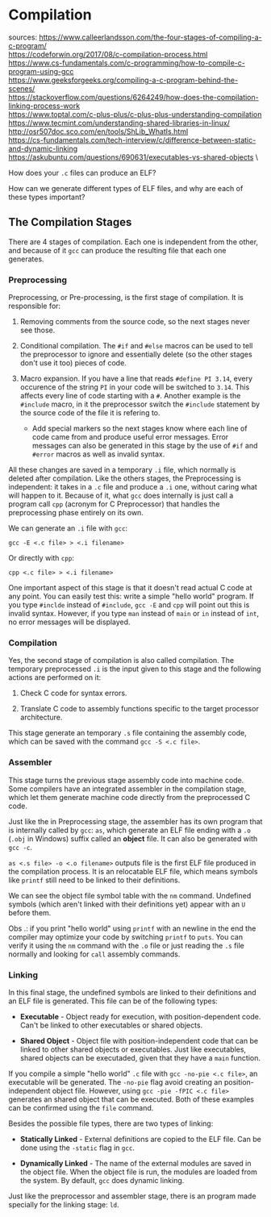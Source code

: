 # Compilation

sources:
https://www.calleerlandsson.com/the-four-stages-of-compiling-a-c-program/ \
https://codeforwin.org/2017/08/c-compilation-process.html \
https://www.cs-fundamentals.com/c-programming/how-to-compile-c-program-using-gcc \
https://www.geeksforgeeks.org/compiling-a-c-program-behind-the-scenes/ \
https://stackoverflow.com/questions/6264249/how-does-the-compilation-linking-process-work \
https://www.toptal.com/c-plus-plus/c-plus-plus-understanding-compilation \
https://www.tecmint.com/understanding-shared-libraries-in-linux/ \
http://osr507doc.sco.com/en/tools/ShLib_WhatIs.html \
https://cs-fundamentals.com/tech-interview/c/difference-between-static-and-dynamic-linking \
https://askubuntu.com/questions/690631/executables-vs-shared-objects \

How does your `.c` files can produce an ELF?

How can we generate different types of ELF files, and why are each of
these types important?

## The Compilation Stages

There are 4 stages of compilation. Each one is independent from the other,
and because of it `gcc` can produce the resulting file that each one
generates.

### Preprocessing

Preprocessing, or Pre-processing, is the first stage of compilation. It is
responsible for:

1. Removing comments from the source code, so the next stages never see
those.

2. Conditional compilation. The `#if` and `#else` macros can be used
to tell the preprocessor to ignore and essentially delete (so the
other stages don't use it too) pieces of code.

3. Macro expansion. If you have a line that reads `#define PI 3.14`, every
occurence of the string `PI` in your code will be switched to `3.14`. This
affects every line of code starting with a `#`. Another example is the
`#include` macro, in it the preprocessor switch the `#include` statement
by the source code of the file it is refering to.

	* Add special markers so the next stages know where each line of code
	came from and produce useful error messages. Error messages can also be
	generated in this stage by the use of `#if` and `#error` macros as well
	as invalid syntax.

All these changes are saved in a temporary `.i` file, which normally is
deleted after compilation. Like the others stages, the Preprocessing is
independent: it takes in a `.c` file and produce a `.i` one, without
caring what will happen to it. Because of it, what `gcc` does internally
is just call a program call `cpp` (acronym for C Preprocessor) that handles
the preprocessing phase entirely on its own.

We can generate an `.i` file with `gcc`:

`gcc -E <.c file> > <.i filename>`

Or directly with `cpp`:

`cpp <.c file> > <.i filename>`

One important aspect of this stage is that it doesn't read actual C
code at any point. You can easily test this: write a simple "hello world"
program. If you type `#inclde` instead of `#include`, `gcc -E` and `cpp`
will point out this is invalid syntax. However, if you type `man`
instead of `main` or `in` instead of `int`, no error messages will be
displayed.

### Compilation

Yes, the second stage of compilation is also called compilation. The
temporary preprocessed `.i` is the input given to this stage and the
following actions are performed on it:

1. Check C code for syntax errors.

2. Translate C code to assembly functions specific to  the target
processor architecture.

This stage generate an temporary `.s` file containing the assembly code,
which can be saved with the command `gcc -S <.c file>`.

### Assembler

This stage turns the previous stage assembly code into machine code. Some
compilers have an integrated assembler in the compilation stage, which let
them generate machine code directly from the preprocessed C code.

Just like the in Preprocessing stage, the assembler has its own program
that is internally called by `gcc`: `as`, which generate an ELF file
ending with a `.o` (`.obj` in Windows) suffix called an **object** file.
It can also be generated with `gcc -c`.

`as <.s file> -o <.o filename>` outputs file is the first ELF file
produced in the compilation process. It is an relocatable ELF file,
which means symbols like `printf` still need to be linked to their
definitions.

We can see the object file symbol table with the `nm` command. Undefined
symbols (which aren't linked with their definitions yet) appear with an
`U` before them.

Obs .: if you print "hello world" using `printf` with an newline in the end
the compiler may optimize your code by switching `printf` to `puts`. You
can verify it using the `nm` command with the `.o` file or just reading the
`.s` file normally and looking for `call` assembly commands.

### Linking

In this final stage, the undefined symbols are linked to their definitions
and an ELF file is generated. This file can be of the following types:

* __Executable__ - Object ready for execution, with position-dependent
code. Can't be linked to other executables or shared objects.

* __Shared Object__ - Object file with position-independent code that can
be linked to other shared objects or executables. Just like executables,
shared objects can be executaded, given that they have a `main` function.

If you compile a simple "hello world" `.c` file with
`gcc -no-pie <.c file>`, an executable will be generated. The `-no-pie`
flag avoid creating an position-independent object file. However, using
`gcc -pie -fPIC <.c file>` generates an shared object that can be
executed. Both of these examples can be confirmed using the `file`
command.

Besides the possible file types, there are two types of linking:

* __Statically Linked__ - External definitions are copied to the
ELF file. Can be done using the `-static` flag in `gcc`.

* __Dynamically Linked__ - The name of the external modules are saved in
the object file. When the object file is run, the modules are loaded from
the system. By default, `gcc` does dynamic linking.

Just like the preprocessor and assembler stage, there is an program
made specially for the linking stage: `ld`.
